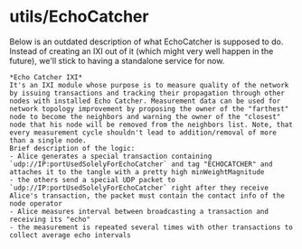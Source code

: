 utils/EchoCatcher
================================

Below is an outdated description of what EchoCatcher is supposed to do.
Instead of creating an IXI out of it (which might very well happen in the future), we'll stick to having a standalone service for now.

```
*Echo Catcher IXI*
It's an IXI module whose purpose is to measure quality of the network by issuing transactions and tracking their propagation through other nodes with installed Echo Catcher. Measurement data can be used for network topology improvement by proposing the owner of the "farthest" node to become the neighbors and warning the owner of the "closest" node that his node will be removed from the neighbors list. Note, that every measurement cycle shouldn't lead to addition/removal of more than a single node.
Brief description of the logic:
- Alice generates a special transaction containing `udp://IP:portUsedSolelyForEchoCatcher` and tag "ECHOCATCHER" and attaches it to the tangle with a pretty high minWeightMagnitude
- the others send a special UDP packet to `udp://IP:portUsedSolelyForEchoCatcher` right after they receive Alice's transaction, the packet must contain the contact info of the node operator
- Alice measures interval between broadcasting a transaction and receiving its "echo"
- the measurement is repeated several times with other transactions to collect average echo intervals
```
